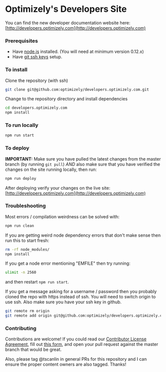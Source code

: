 # Optimizely's Developers Site
You can find the new developer documentation website here: [http://developers.optimizely.com](http://developers.optimizely.com)

### Prerequisites
- Have [node.js](https://nodejs.org/) installed. (You will need at minimum version 0.12.x)
- Have [git ssh keys](https://help.github.com/articles/generating-ssh-keys/) setup.

### To install

Clone the repository (with ssh)

```sh
git clone git@github.com:optimizely/developers.optimizely.com.git
```

Change to the repository directory and install dependencies

```sh
cd developers.optimizely.com
npm install
```

### To run locally

```sh
npm run start
```

### To deploy

**IMPORTANT:** Make sure you have pulled the latest changes from the master branch (by running `git pull`) *AND* also make sure that you have verified the changes on the site running locally, then run:

```sh
npm run deploy
```

After deploying verify your changes on the live site: [http://developers.optimizely.com](http://developers.optimizely.com)

### Troubleshooting

Most errors / compilation weirdness can be solved with:

```sh
npm run clean
```

If you are getting weird node dependency errors that don't make sense then run this to start fresh:

```sh
rm -rf node_modules/
npm install
```

If you get a node error mentioning "EMFILE" then try running:

```sh
ulimit -n 2560
```

and then restart `npm run start`.

If you get a message asking for a username / password then you probably cloned the repo with https instead of ssh. You will need to switch origin to use ssh. Also make sure you have your ssh key in github.

```sh
git remote rm origin
git remote add origin git@github.com:optimizely/developers.optimizely.com.git
```

### Contributing

Contributions are welcome! If you could read our [Contributor License Agreement](https://github.com/optimizely/developers.optimizely.com/blob/master/src/files/docs/OptimizelyCLA.pdf), fill out [this form](https://docs.google.com/forms/d/1jbwkDOTLOrG1461OkwC65KK8JdOcKOX7UILrsQmbgbg/viewform), and open your pull request against the master branch that would be great.

Also, please tag @tscanlin in general PRs for this repository and I can ensure the proper content owners are also tagged. Thanks!
